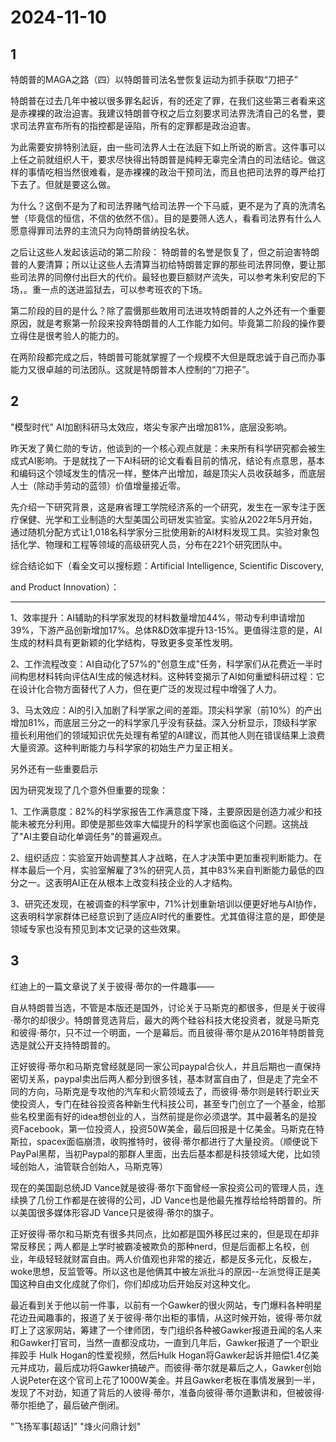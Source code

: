 # 2024-11-10

## 1


特朗普的MAGA之路（四）以特朗普司法名誉恢复运动为抓手获取“刀把子”

特朗普在过去几年中被以很多罪名起诉，有的还定了罪，在我们这些第三者看来这是赤裸裸的政治迫害。我建议特朗普夺权之后立刻要求司法界洗清自己的名誉，要求司法界宣布所有的指控都是诬陷，所有的定罪都是政治迫害。

为此需要安排特别法庭，由一些司法界人士在法庭下如上所说的断言。这件事可以上任之前就组织人干，要求尽快得出特朗普是纯粹无辜完全清白的司法结论。做这样的事情吃相当然很难看，是赤裸裸的政治干预司法，而且也把司法界的尊严给打下去了。但就是要这么做。

为什么？这倒不是为了和司法界赌气给司法界一个下马威，更不是为了真的洗清名誉（毕竟信的恒信，不信的依然不信）。目的是要筛人选人，看看司法界有什么人愿意得罪司法界的主流只为向特朗普纳投名状。

之后让这些人发起该运动的第二阶段： 特朗普的名誉是恢复了，但之前迫害特朗普的人要清算；所以让这些人去清算当初给特朗普定罪的那些司法界同僚，要让那些司法界的同僚付出巨大的代价。最轻也要巨额财产流失，可以参考朱利安尼的下场，。重一点的送进监狱去，可以参考班农的下场。

第二阶段的目的是什么？除了震慑那些敢用司法进攻特朗普的人之外还有一个重要原因，就是考察第一阶段来投奔特朗普的人工作能力如何。毕竟第二阶段的操作要立得住是很考验人的能力的。

在两阶段都完成之后，特朗普可能就掌握了一个规模不大但是既忠诚于自己而办事能力又很卓越的司法团队。这就是特朗普本人控制的“刀把子”。






## 2


"模型时代" AI加剧科研马太效应，塔尖专家产出增加81%，底层没影响。

昨天发了黄仁勋的专访，他谈到的一个核心观点就是：未来所有科学研究都会被生成式AI影响。于是就找了一下AI科研的论文看看目前的情况，结论有点意思，基本和编码这个领域发生的情况一样，整体产出增加，越是顶尖人员收获越多，而底层人士（除动手劳动的蓝领）价值增量接近零。

先介绍一下研究背景，这是麻省理工学院经济系的一个研究，发生在一家专注于医疗保健、光学和工业制造的大型美国公司研发实验室。实验从2022年5月开始，通过随机分配方式让1,018名科学家分三批使用新的AI材料发现工具。实验对象包括化学、物理和工程等领域的高级研究人员，分布在221个研究团队中。

综合结论如下（看全文可以搜标题：Artificial Intelligence, Scientific Discovery,

and Product Innovation）：

***

1、效率提升：AI辅助的科学家发现的材料数量增加44%，带动专利申请增加39%，下游产品创新增加17%。总体R&D效率提升13-15%。更值得注意的是，AI生成的材料具有更新颖的化学结构，导致更多变革性发明。

2、工作流程改变：AI自动化了57%的"创意生成"任务，科学家们从花费近一半时间构思材料转向评估AI生成的候选材料。这种转变揭示了AI如何重塑科研过程：它在设计化合物方面替代了人力，但在更广泛的发现过程中增强了人力。

3、马太效应：AI的引入加剧了科学家之间的差距。顶尖科学家（前10%）的产出增加81%，而底层三分之一的科学家几乎没有获益。深入分析显示，顶级科学家擅长利用他们的领域知识优先处理有希望的AI建议，而其他人则在错误结果上浪费大量资源。这种判断能力与科学家的初始生产力呈正相关。

另外还有一些重要启示

因为研究发现了几个意外但重要的现象：

1、工作满意度：82%的科学家报告工作满意度下降，主要原因是创造力减少和技能未被充分利用。即使是那些效率大幅提升的科学家也面临这个问题。这挑战了"AI主要自动化单调任务"的普遍观点。

2、组织适应：实验室开始调整其人才战略，在人才决策中更加重视判断能力。在样本最后一个月，实验室解雇了3%的研究人员，其中83%来自判断能力最低的四分之一。这表明AI正在从根本上改变科技企业的人才结构。

3、研究还发现，在被调查的科学家中，71%计划重新培训以便更好地与AI协作，这表明科学家群体已经意识到了适应AI时代的重要性。尤其值得注意的是，即使是领域专家也没有预见到本文记录的这些效果。






## 3


红迪上的一篇文章说了关于彼得·蒂尔的一件趣事——

自从特朗普当选，不管是本版还是国外，讨论关于马斯克的都很多，但是关于彼得·蒂尔的却很少。特朗普竞选背后，最大的两个硅谷科技大佬投资者，就是马斯克和彼得·蒂尔，只不过一个明面，一个是幕后。而且彼得·蒂尔是从2016年特朗普竞选是就公开支持特朗普的。

正好彼得·蒂尔和马斯克曾经就是同一家公司paypal合伙人，并且后期也一直保持密切关系，paypal卖出后两人都分到很多钱，基本财富自由了，但是走了完全不同的方向，马斯克是专攻他的汽车和火箭领域去了，而彼得·蒂尔则是转行职业天使投资人，专门在硅谷投资各种新生代科技公司，甚至专门创立了一个基金，给那些名校里面有好的idea想创业的人，当然前提是你必须退学。其中最著名的是投资Facebook，第一位投资人，投资50W美金，最后回报是十亿美金。马斯克在特斯拉，spacex面临崩溃，收购推特时，彼得·蒂尔都进行了大量投资。（顺便说下PayPal黑帮，当初Paypal的那群人里面，出去后基本都是科技领域大佬，比如领域创始人，油管联合创始人，马斯克等）

现在的美国副总统JD Vance就是彼得·蒂尔下面曾经一家投资公司的管理人员，连续换了几份工作都是在彼得的公司，JD Vance也是他最先推荐给给特朗普的。所以美国很多媒体形容JD Vance只是彼得·蒂尔的旗子。

正好彼得·蒂尔和马斯克有很多共同点，比如都是国外移民过来的，但是现在却非常反移民；两人都是上学时被霸凌被欺负的那种nerd，但是后面都上名校，创业，年级轻轻就财富自由。两人价值观也非常的接近，都是反多元化，反极左，woke思想，反监管等。所以这也是他俩其中被左派批斗的原因--左派觉得正是美国这种自由文化成就了你们，你们却成功后开始反对这种文化。

最近看到关于他以前一件事，以前有一个Gawker的很火网站，专门爆料各种明星花边丑闻趣事的，报道了关于彼得·蒂尔出柜的事情，从这时候开始，彼得·蒂尔就盯上了这家网站，筹建了一个律师团，专门组织各种被Gawker报道丑闻的名人来和Gawker打官司，当然一直都没成功，一直到几年后，Gawker报道了一个职业摔跤手 Hulk Hogan的性爱视频，然后Hulk Hogan将Gawker起诉并赔偿1.4亿美元并成功，最后成功将Gawker搞破产。而彼得·蒂尔就是幕后之人，Gawker创始人说Peter在这个官司上花了1000W美金。并且Gawker老板在事情发展到一半，发现了不对劲，知道了背后的人彼得·蒂尔，准备向彼得·蒂尔道歉讲和，但被彼得·蒂尔拒绝了，最后破产倒闭。

"飞扬军事[超话]" "烽火问鼎计划"






